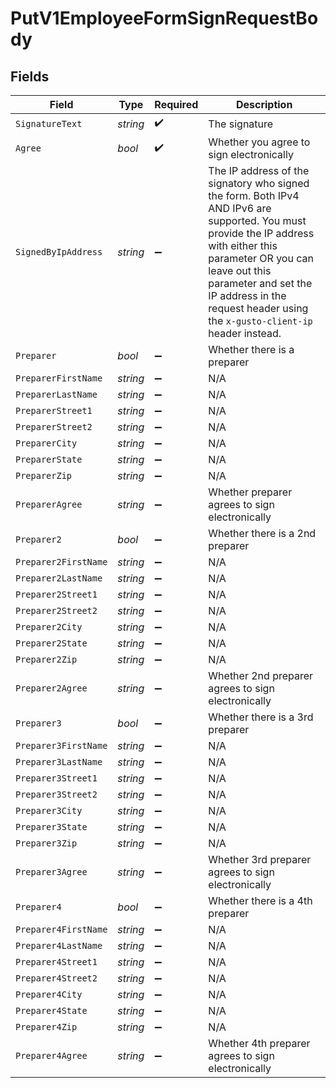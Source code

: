 # PutV1EmployeeFormSignRequestBody


## Fields

| Field                                                                                                                                                                                                                                                                            | Type                                                                                                                                                                                                                                                                             | Required                                                                                                                                                                                                                                                                         | Description                                                                                                                                                                                                                                                                      |
| -------------------------------------------------------------------------------------------------------------------------------------------------------------------------------------------------------------------------------------------------------------------------------- | -------------------------------------------------------------------------------------------------------------------------------------------------------------------------------------------------------------------------------------------------------------------------------- | -------------------------------------------------------------------------------------------------------------------------------------------------------------------------------------------------------------------------------------------------------------------------------- | -------------------------------------------------------------------------------------------------------------------------------------------------------------------------------------------------------------------------------------------------------------------------------- |
| `SignatureText`                                                                                                                                                                                                                                                                  | *string*                                                                                                                                                                                                                                                                         | :heavy_check_mark:                                                                                                                                                                                                                                                               | The signature                                                                                                                                                                                                                                                                    |
| `Agree`                                                                                                                                                                                                                                                                          | *bool*                                                                                                                                                                                                                                                                           | :heavy_check_mark:                                                                                                                                                                                                                                                               | Whether you agree to sign electronically                                                                                                                                                                                                                                         |
| `SignedByIpAddress`                                                                                                                                                                                                                                                              | *string*                                                                                                                                                                                                                                                                         | :heavy_minus_sign:                                                                                                                                                                                                                                                               | The IP address of the signatory who signed the form. Both IPv4 AND IPv6 are supported. You must provide the IP address with either this parameter OR you can leave out this parameter and set the IP address in the request header using the `x-gusto-client-ip` header instead. |
| `Preparer`                                                                                                                                                                                                                                                                       | *bool*                                                                                                                                                                                                                                                                           | :heavy_minus_sign:                                                                                                                                                                                                                                                               | Whether there is a preparer                                                                                                                                                                                                                                                      |
| `PreparerFirstName`                                                                                                                                                                                                                                                              | *string*                                                                                                                                                                                                                                                                         | :heavy_minus_sign:                                                                                                                                                                                                                                                               | N/A                                                                                                                                                                                                                                                                              |
| `PreparerLastName`                                                                                                                                                                                                                                                               | *string*                                                                                                                                                                                                                                                                         | :heavy_minus_sign:                                                                                                                                                                                                                                                               | N/A                                                                                                                                                                                                                                                                              |
| `PreparerStreet1`                                                                                                                                                                                                                                                                | *string*                                                                                                                                                                                                                                                                         | :heavy_minus_sign:                                                                                                                                                                                                                                                               | N/A                                                                                                                                                                                                                                                                              |
| `PreparerStreet2`                                                                                                                                                                                                                                                                | *string*                                                                                                                                                                                                                                                                         | :heavy_minus_sign:                                                                                                                                                                                                                                                               | N/A                                                                                                                                                                                                                                                                              |
| `PreparerCity`                                                                                                                                                                                                                                                                   | *string*                                                                                                                                                                                                                                                                         | :heavy_minus_sign:                                                                                                                                                                                                                                                               | N/A                                                                                                                                                                                                                                                                              |
| `PreparerState`                                                                                                                                                                                                                                                                  | *string*                                                                                                                                                                                                                                                                         | :heavy_minus_sign:                                                                                                                                                                                                                                                               | N/A                                                                                                                                                                                                                                                                              |
| `PreparerZip`                                                                                                                                                                                                                                                                    | *string*                                                                                                                                                                                                                                                                         | :heavy_minus_sign:                                                                                                                                                                                                                                                               | N/A                                                                                                                                                                                                                                                                              |
| `PreparerAgree`                                                                                                                                                                                                                                                                  | *string*                                                                                                                                                                                                                                                                         | :heavy_minus_sign:                                                                                                                                                                                                                                                               | Whether preparer agrees to sign electronically                                                                                                                                                                                                                                   |
| `Preparer2`                                                                                                                                                                                                                                                                      | *bool*                                                                                                                                                                                                                                                                           | :heavy_minus_sign:                                                                                                                                                                                                                                                               | Whether there is a 2nd preparer                                                                                                                                                                                                                                                  |
| `Preparer2FirstName`                                                                                                                                                                                                                                                             | *string*                                                                                                                                                                                                                                                                         | :heavy_minus_sign:                                                                                                                                                                                                                                                               | N/A                                                                                                                                                                                                                                                                              |
| `Preparer2LastName`                                                                                                                                                                                                                                                              | *string*                                                                                                                                                                                                                                                                         | :heavy_minus_sign:                                                                                                                                                                                                                                                               | N/A                                                                                                                                                                                                                                                                              |
| `Preparer2Street1`                                                                                                                                                                                                                                                               | *string*                                                                                                                                                                                                                                                                         | :heavy_minus_sign:                                                                                                                                                                                                                                                               | N/A                                                                                                                                                                                                                                                                              |
| `Preparer2Street2`                                                                                                                                                                                                                                                               | *string*                                                                                                                                                                                                                                                                         | :heavy_minus_sign:                                                                                                                                                                                                                                                               | N/A                                                                                                                                                                                                                                                                              |
| `Preparer2City`                                                                                                                                                                                                                                                                  | *string*                                                                                                                                                                                                                                                                         | :heavy_minus_sign:                                                                                                                                                                                                                                                               | N/A                                                                                                                                                                                                                                                                              |
| `Preparer2State`                                                                                                                                                                                                                                                                 | *string*                                                                                                                                                                                                                                                                         | :heavy_minus_sign:                                                                                                                                                                                                                                                               | N/A                                                                                                                                                                                                                                                                              |
| `Preparer2Zip`                                                                                                                                                                                                                                                                   | *string*                                                                                                                                                                                                                                                                         | :heavy_minus_sign:                                                                                                                                                                                                                                                               | N/A                                                                                                                                                                                                                                                                              |
| `Preparer2Agree`                                                                                                                                                                                                                                                                 | *string*                                                                                                                                                                                                                                                                         | :heavy_minus_sign:                                                                                                                                                                                                                                                               | Whether 2nd preparer agrees to sign electronically                                                                                                                                                                                                                               |
| `Preparer3`                                                                                                                                                                                                                                                                      | *bool*                                                                                                                                                                                                                                                                           | :heavy_minus_sign:                                                                                                                                                                                                                                                               | Whether there is a 3rd preparer                                                                                                                                                                                                                                                  |
| `Preparer3FirstName`                                                                                                                                                                                                                                                             | *string*                                                                                                                                                                                                                                                                         | :heavy_minus_sign:                                                                                                                                                                                                                                                               | N/A                                                                                                                                                                                                                                                                              |
| `Preparer3LastName`                                                                                                                                                                                                                                                              | *string*                                                                                                                                                                                                                                                                         | :heavy_minus_sign:                                                                                                                                                                                                                                                               | N/A                                                                                                                                                                                                                                                                              |
| `Preparer3Street1`                                                                                                                                                                                                                                                               | *string*                                                                                                                                                                                                                                                                         | :heavy_minus_sign:                                                                                                                                                                                                                                                               | N/A                                                                                                                                                                                                                                                                              |
| `Preparer3Street2`                                                                                                                                                                                                                                                               | *string*                                                                                                                                                                                                                                                                         | :heavy_minus_sign:                                                                                                                                                                                                                                                               | N/A                                                                                                                                                                                                                                                                              |
| `Preparer3City`                                                                                                                                                                                                                                                                  | *string*                                                                                                                                                                                                                                                                         | :heavy_minus_sign:                                                                                                                                                                                                                                                               | N/A                                                                                                                                                                                                                                                                              |
| `Preparer3State`                                                                                                                                                                                                                                                                 | *string*                                                                                                                                                                                                                                                                         | :heavy_minus_sign:                                                                                                                                                                                                                                                               | N/A                                                                                                                                                                                                                                                                              |
| `Preparer3Zip`                                                                                                                                                                                                                                                                   | *string*                                                                                                                                                                                                                                                                         | :heavy_minus_sign:                                                                                                                                                                                                                                                               | N/A                                                                                                                                                                                                                                                                              |
| `Preparer3Agree`                                                                                                                                                                                                                                                                 | *string*                                                                                                                                                                                                                                                                         | :heavy_minus_sign:                                                                                                                                                                                                                                                               | Whether 3rd preparer agrees to sign electronically                                                                                                                                                                                                                               |
| `Preparer4`                                                                                                                                                                                                                                                                      | *bool*                                                                                                                                                                                                                                                                           | :heavy_minus_sign:                                                                                                                                                                                                                                                               | Whether there is a 4th preparer                                                                                                                                                                                                                                                  |
| `Preparer4FirstName`                                                                                                                                                                                                                                                             | *string*                                                                                                                                                                                                                                                                         | :heavy_minus_sign:                                                                                                                                                                                                                                                               | N/A                                                                                                                                                                                                                                                                              |
| `Preparer4LastName`                                                                                                                                                                                                                                                              | *string*                                                                                                                                                                                                                                                                         | :heavy_minus_sign:                                                                                                                                                                                                                                                               | N/A                                                                                                                                                                                                                                                                              |
| `Preparer4Street1`                                                                                                                                                                                                                                                               | *string*                                                                                                                                                                                                                                                                         | :heavy_minus_sign:                                                                                                                                                                                                                                                               | N/A                                                                                                                                                                                                                                                                              |
| `Preparer4Street2`                                                                                                                                                                                                                                                               | *string*                                                                                                                                                                                                                                                                         | :heavy_minus_sign:                                                                                                                                                                                                                                                               | N/A                                                                                                                                                                                                                                                                              |
| `Preparer4City`                                                                                                                                                                                                                                                                  | *string*                                                                                                                                                                                                                                                                         | :heavy_minus_sign:                                                                                                                                                                                                                                                               | N/A                                                                                                                                                                                                                                                                              |
| `Preparer4State`                                                                                                                                                                                                                                                                 | *string*                                                                                                                                                                                                                                                                         | :heavy_minus_sign:                                                                                                                                                                                                                                                               | N/A                                                                                                                                                                                                                                                                              |
| `Preparer4Zip`                                                                                                                                                                                                                                                                   | *string*                                                                                                                                                                                                                                                                         | :heavy_minus_sign:                                                                                                                                                                                                                                                               | N/A                                                                                                                                                                                                                                                                              |
| `Preparer4Agree`                                                                                                                                                                                                                                                                 | *string*                                                                                                                                                                                                                                                                         | :heavy_minus_sign:                                                                                                                                                                                                                                                               | Whether 4th preparer agrees to sign electronically                                                                                                                                                                                                                               |